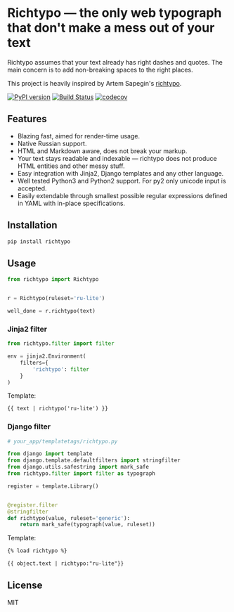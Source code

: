 # Richtypo — the only web typograph that don't make a mess out of your text

Richtypo assumes that your text already has right dashes and quotes. The main concern is to add
non-breaking spaces to the right places.

This project is heavily inspired by Artem Sapegin's [richtypo](https://github.com/sapegin/richtypo.js/).

[![PyPI version](https://badge.fury.io/py/richtypo.svg)](https://badge.fury.io/py/richtypo) [![Build Status](https://travis-ci.org/f213/richtypo.py.svg?branch=master)](https://travis-ci.org/f213/richtypo.py)
[![codecov](https://codecov.io/gh/f213/richtypo.py/branch/master/graph/badge.svg)](https://codecov.io/gh/f213/richtypo.py)

## Features

- Blazing fast, aimed for render-time usage.
- Native Russian support.
- HTML and Markdown aware, does not break your markup.
- Your text stays readable and indexable — richtypo does not produce HTML entities and other messy stuff.
- Easy integration with Jinja2, Django templates and any other language.
- Well tested Python3 and Python2 support. For py2 only unicode input is accepted.
- Easily extendable through smallest possible regular expressions defined in YAML with in-place specifications.

## Installation

```sh
pip install richtypo
```

## Usage
```python
from richtypo import Richtypo


r = Richtypo(ruleset='ru-lite')

well_done = r.richtypo(text)
```

### Jinja2 filter

```python
from richtypo.filter import filter

env = jinja2.Environment(
    filters={
        'richtypo': filter
    }
)
```

Template:

```html
{{ text | richtypo('ru-lite') }}
```

### Django filter

```python
# your_app/templatetags/richtypo.py

from django import template
from django.template.defaultfilters import stringfilter
from django.utils.safestring import mark_safe
from richtypo.filter import filter as typograph

register = template.Library()


@register.filter
@stringfilter
def richtypo(value, ruleset='generic'):
    return mark_safe(typograph(value, ruleset))
```

Template:
```html
{% load richtypo %}

{{ object.text | richtypo:"ru-lite"}}
```

## License

MIT
